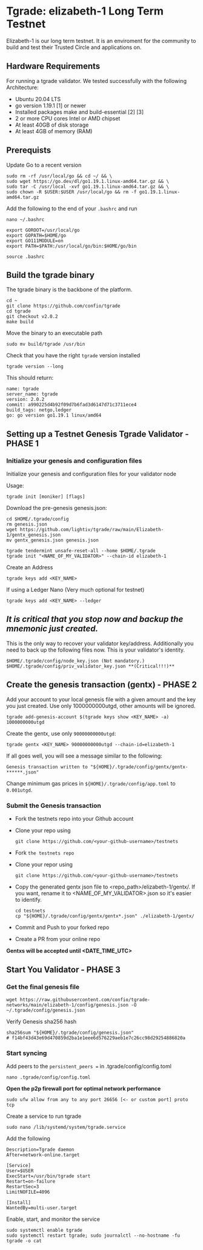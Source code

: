 # Tgrade: elizabeth-1 Long Term Testnet

Elizabeth-1 is our long term testnet.  It is an enviroment for the community to build and test their Trusted Circle and applications on.

## Hardware Requirements
For running a tgrade validator. We tested successfully with the following Architecture:

- Ubuntu 20.04 LTS
- go version 1.19.1 [1] or newer
- Installed packages make and build-essential [2] [3]
- 2 or more CPU cores Intel or AMD chipset
- At least 40GB of disk storage
- At least 4GB of memory (RAM)

## Prerequists

Update Go to a recent version 

```
sudo rm -rf /usr/local/go && cd ~/ && \
sudo wget https://go.dev/dl/go1.19.1.linux-amd64.tar.gz && \
sudo tar -C /usr/local -xvf go1.19.1.linux-amd64.tar.gz && \
sudo chown -R $USER:$USER /usr/local/go && rm -f go1.19.1.linux-amd64.tar.gz
```
Add the following to the end of your `.bashrc` and run

```
nano ~/.bashrc
```
```
export GOROOT=/usr/local/go
export GOPATH=$HOME/go
export GO111MODULE=on
export PATH=$PATH:/usr/local/go/bin:$HOME/go/bin
```
```
source .bashrc
```

## Build the tgrade binary
The tgrade binary is the backbone of the platform. 
```
cd ~
git clone https://github.com/confio/tgrade
cd tgrade
git checkout v2.0.2
make build
```

Move the binary to an executable path
```
sudo mv build/tgrade /usr/bin
```
Check that you have the right `tgrade` version installed
```
tgrade version --long
```
This should return:
```
name: tgrade
server_name: tgrade
version: 2.0.2
commit: a990225d4b92f09d7b6fad3d6147d71c3711ece4
build_tags: netgo,ledger
go: go version go1.19.1 linux/amd64
```

## Setting up a Testnet Genesis Tgrade Validator - PHASE 1

### Initialize your genesis and configuration files
Initialize your genesis and configuration files for your validator node

Usage:
```
tgrade init [moniker] [flags]
```
Download the pre-genesis genesis.json:

```
cd $HOME/.tgrade/config
rm genesis.json
wget https://github.com/lightiv/tgrade/raw/main/Elizabeth-1/gentx_genesis.json
mv gentx_genesis.json genesis.json
```
```
tgrade tendermint unsafe-reset-all --home $HOME/.tgrade
tgrade init "<NAME_OF_MY_VALIDATOR>" --chain-id elizabeth-1
```

Create an Address
```
tgrade keys add <KEY_NAME> 
```

If using a Ledger Nano (Very much optional for testnet)
```
tgrade keys add <KEY_NAME> --ledger
```
## ***It is critical that you stop now and backup the mnemonic just created.*** ##  
  
This is the only way to recover your validator key/address.  Additionally you need to back up the following files now.  This is your validator's identity.
```
$HOME/.tgrade/config/node_key.json (Not mandatory.)
$HOME/.tgrade/config/priv_validator_key.json **(Critical!!!)**
```

## Create the genesis transaction (gentx) - PHASE 2

Add your account to your local genesis file with a given amount and the key you just created. Use only 1000000000utgd, other amounts will be ignored.
```
tgrade add-genesis-account $(tgrade keys show <KEY_NAME> -a) 1000000000utgd
```
Create the gentx, use only `90000000000utgd`:
```
tgrade gentx <KEY_NAME> 90000000000utgd --chain-id=elizabeth-1
```
If all goes well, you will see a message similar to the following:
```
Genesis transaction written to "${HOME}/.tgrade/config/gentx/gentx-******.json"
```
Change minimum gas prices in `${HOME}/.tgrade/config/app.toml` to `0.001utgd`.

### Submit the Genesis transaction

- Fork the testnets repo into your Github account

- Clone your repo using
  ```
  git clone https://github.com/<your-github-username>/testnets
  ```
- Fork `the testnets repo`
- Clone your repor using
  ```
  git clone https://github.com/<your-github-username>/testnets
  ```
- Copy the generated gentx json file to <repo_path>/elizabeth-1/gentx/. If you want, rename it to <NAME_OF_MY_VALIDATOR>.json so it's easier to identify.
  ```
  cd testnets
  cp "${HOME}/.tgrade/config/gentx/gentx*.json" ./elizabeth-1/gentx/
  ```
- Commit and Push to your forked repo
- Create a PR from your online repo

**Gentxs will be accepted until <DATE_TIME_UTC>**

## Start You Validator - PHASE 3

### Get the final genesis file
```
wget https://raw.githubusercontent.com/confio/tgrade-networks/main/elizabeth-1/config/genesis.json -O ~/.tgrade/config/genesis.json
```
Verify Genesis sha256 hash
```
sha256sum "${HOME}/.tgrade/config/genesis.json"
# f14bf43d43e69d470859d2ba1e1eee6d576229aeb1e7c26cc98d29254886820a
```

### Start syncing

Add peers to the `persistent_peers =` in .tgrade/config/config.toml
```
nano .tgrade/config/config.toml
```
**Open the p2p firewall port for optimal network performance**
```
sudo ufw allow from any to any port 26656 [<- or custom port] proto tcp
```

Create a service to run tgrade
```
sudo nano /lib/systemd/system/tgrade.service
```
Add the following
```
Description=Tgrade daemon
After=network-online.target

[Service]
User=$USER
ExecStart=/usr/bin/tgrade start
Restart=on-failure
RestartSec=3
LimitNOFILE=4096

[Install]
WantedBy=multi-user.target
```
Enable, start, and monitor the service
```
sudo systemctl enable tgrade
sudo systemctl restart tgrade; sudo journalctl --no-hostname -fu tgrade -o cat
```

